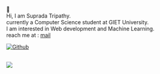 👏
<br />
Hi, I am Suprada Tripathy. <br/>
currently a Computer Science student at GIET University. <br/>
I am interested in Web development and Machine Learning. <br />
reach me at : [mail](supradatripathy789@gmail.com)

[![Github](https://github-readme-stats.vercel.app/api?username=Suprada-2002&count_private=true&theme=dark&show_icons=true)](https://github.com/Suprada-2002/github-readme-stats)

<br />

<img src="https://github-readme-stats.vercel.app/api/top-langs/?username=AyushmanTripathy&layout=compact&exclude_repo=.config&langs_count=6&theme=dark" />

